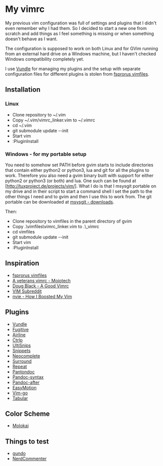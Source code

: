 # My vimrc

My previous vim configuration was full of settings and plugins that I didn't
even remember why I had them. So I decided to start a new one from scratch and
add things as I feel something is missing or when something doesn't behave as
I want.

The configuration is supposed to work on both Linux and for GVim running from
an external hard drive on a Windows machine, but I haven't checked Windows
compatibility completely yet. 

I use [Vundle] for managing my plugins and the setup with separate
configuration files for different plugins is stolen from [fsprorus vimfiles].

## Installation 

### Linux

 - Clone repository to ~/.vim
 - Copy ~/.vim/vimrc\_linker.vim to ~/.vimrc
 - cd ~/.vim
 - git submodule update --init
 - Start vim
 - :PluginInstall

### Windows - for my portable setup

You need to somehow set PATH before gvim starts to include directories that
contain either python2 or python3, lua and git for all the plugins to work.
Therefore you also need a gvim binary built with support for either python2 or
python3 (or both) and lua. One such can be found at
[http://tuxproject.de/projects/vim/]. What I do is that I msysgit portable on
my drive and in their script to start a command shell I set the path to the
other things I need and to gvim and then I use this to work from. The git
portable can be downloaded at [msysgit - downloads].

Then:

 - Clone repository to vimfiles in the parent directory of gvim
 - Copy .\\vimfiles\\vimrc\_linker.vim to .\\_vimrc
 - cd vimfiles
 - git submodule update --init
 - Start vim
 - :PluginInstall

## Inspiration

 - [fsprorus vimfiles]
 - [A veterans vimrc - Mojotech]
 - [Doug Black - A Good Vimrc]
 - [VIM Subreddit]
 - [nvie - How I Boosted My Vim]

## Plugins

 - [Vundle]
 - [Fugitive]
 - [Airline]
 - [Ctrlp]
 - [UltiSnips]
 - [Snippets]
 - [Neocomplete]
 - [Surround]
 - [Repeat]
 - [Pantondoc]
 - [Pandoc-syntax]
 - [Pandoc-after]
 - [EasyMotion]
 - [Vim-go]
 - [Tabular]


## Color Scheme

 - [Molokai]

## Things to test

 - [gundo]
 - [NerdCommenter]

[fsprorus vimfiles]: https://github.com/fsproru/vimfiles
[A veterans vimrc - Mojotech]: http://blog.mojotech.com/a-veterans-vimrc/
[Doug Black - A Good Vimrc]: http://dougblack.io/words/a-good-vimrc.html#fold
[nvie - How I Boosted My Vim]:http://nvie.com/posts/how-i-boosted-my-vim/
[VIM Subreddit]: http://www.reddit.com/r/vim

[Molokai]: https://github.com/tomasr/molokai

[Vundle]: https://github.com/gmarik/vundle
[Fugitive]: https://github.com/tpope/vim-fugitive
[Airline]: https://github.com/bling/vim-airline
[Ctrlp]: https://github.com/kien/ctrlp.vim
[UltiSnips]: https://github.com/SirVer/ultisnips.git
[Snippets]: https://github.com/honza/vim-snippets.git
[Neocomplete]: https://github.com/Shougo/neocomplete.vim
[Surround]: https://github.com/tpope/vim-surround
[Repeat]: https://github.com/tpope/vim-repeat
[Pantondoc]: https://github.com/vim-pandoc/vim-pantondoc
[Pandoc-syntax]: https://github.com/vim-pandoc/vim-pandoc-syntax
[Pandoc-after]: https://github.com/vim-pandoc/vim-pandoc-after
[EasyMotion]: https://github.com/Lokaltog/vim-easymotion
[Vim-go]: https://github.com/fatih/vim-go
[Tabular]: https://github.com/godlygeek/tabular.git

[gundo]: http://sjl.bitbucket.org/gundo.vim/
[NerdCommenter]: https://github.com/scrooloose/nerdcommenter

[http://tuxproject.de/projects/vim/]: http://tuxproject.de/projects/vim/
[msysgit - downloads]: http://code.google.com/p/msysgit/downloads/list?can=1&q=portable&colspec=Filename+Summary+Uploaded+ReleaseDate+Size+DownloadCount
